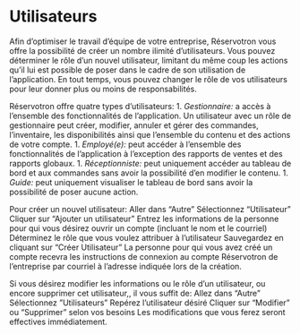 # Utilisateurs

Afin d’optimiser le travail d’équipe de votre entreprise, Réservotron vous offre la possibilité de créer un nombre ilimité d’utilisateurs. Vous pouvez déterminer le rôle d’un nouvel utilisateur, limitant du même coup les actions qu’il lui est possible de poser dans le cadre de son utilisation de l’application. En tout temps, vous pouvez changer le rôle de vos utilisateurs pour leur donner plus ou moins de responsabilités. 

Réservotron offre quatre types d’utilisateurs:
1. 
*Gestionnaire:* a accès à l’ensemble des fonctionnalités de l’application. Un utilisateur avec un rôle de gestionnaire peut créer, modifier, annuler et gérer des commandes, l’inventaire, les disponibilités ainsi que l’ensemble du contenu et des actions de votre compte. 
1. 
*Employé(e):* peut accéder à l’ensemble des fonctionnalités de l’application à l’exception des rapports de ventes et des rapports globaux. 
1. 
*Réceptionniste:* peut uniquement accéder au tableau de bord et aux commandes sans avoir la possibilité d’en modifier le contenu. 
1. 
*Guide:* peut uniquement visualiser le tableau de bord sans avoir la possibilité de poser aucune action. 

Pour créer un nouvel utilisateur:
Aller dans “Autre” 
Sélectionnez  “Utilisateur”
Cliquer sur “Ajouter un utilisateur”
Entrez les informations de la personne pour qui vous désirez ouvrir un compte (incluant le nom et le courriel)
Déterminez le rôle que vous voulez attribuer à l’utilisateur
Sauvegardez en cliquant sur “Créer Utilisateur”
La personne pour qui vous avez créé un compte recevra les instructions de connexion au compte Réservotron de l’entreprise par courriel à l’adresse indiquée lors de la création.

Si vous désirez modifier les informations ou le rôle d’un utilisateur, ou encore supprimer cet utilisateur,, il vous suffit de:
Allez dans “Autre” 
Sélectionnez ”Utilisateurs”
Repérez l’utilisateur désiré
Cliquer sur “Modifier” ou “Supprimer” selon vos besoins
Les modifications que vous ferez seront effectives immédiatement. 
